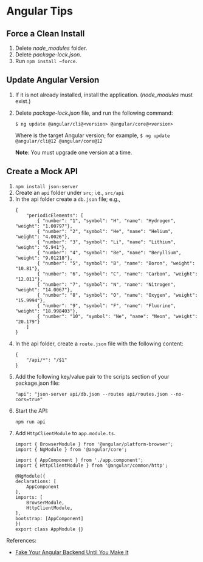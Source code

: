 # Angular Tips

## Force a Clean Install

1. Delete *node_modules* folder.
1. Delete *package-lock.json*.
1. Run ```npm install –force```.

## Update Angular Version

1. If it is not already installed, install the application. (*node_modules* must exist.)
1. Delete _package-lock.json_ file, and run the following command:

    ```$ ng update @angular/cli@<version> @angular/core@<version>```

    Where *<version>* is the target Angular version; for example, 
    ```$ ng update @angular/cli@12 @angular/core@12```

    **Note**: You must upgrade one version at a time.

## Create a Mock API

1. ```npm install json-server```
1. Create an ```api``` folder under ```src```; i.e., ```src/api```
1. In the api folder create a ```db.json``` file; e.g., 
    ```
    {
        "periodicElements": [
            { "number": "1", "symbol": "H", "name": "Hydrogen", "weight": "1.00797"},
            { "number": "2", "symbol": "He", "name": "Helium", "weight": "4.0026"},
            { "number": "3", "symbol": "Li", "name": "Lithium", "weight": "6.941"},
            { "number": "4", "symbol": "Be", "name": "Beryllium", "weight": "9.01218"},
            { "number": "5", "symbol": "B", "name": "Boron", "weight": "10.81"},
            { "number": "6", "symbol": "C", "name": "Carbon", "weight": "12.011"},
            { "number": "7", "symbol": "N", "name": "Nitrogen", "weight": "14.0067"},
            { "number": "8", "symbol": "O", "name": "Oxygen", "weight": "15.9994"},
            { "number": "9", "symbol": "F", "name": "Fluorine", "weight": "18.998403"},
            { "number": "10", "symbol": "Ne", "name": "Neon", "weight": "20.179"}
        ]
    }
    ```
1. In the api folder, create a ```route.json``` file with the following content:
    ```
    {
        "/api/*": "/$1"
    }
    ```
1. Add the following key/value pair to the scripts section of your package.json file:
    ```
    "api": "json-server api/db.json --routes api/routes.json --no-cors=true"
    ```
1. Start the API: 
    ```
    npm run api
    ```
1. Add ```HttpClientModule``` to ```app.module.ts```.
    ```
    import { BrowserModule } from '@angular/platform-browser';
    import { NgModule } from '@angular/core';
    ​
    import { AppComponent } from './app.component';
    import { HttpClientModule } from '@angular/common/http';
    ​
    @NgModule({
    declarations: [
        AppComponent
    ],
    imports: [
        BrowserModule,
        HttpClientModule,
    ],
    bootstrap: [AppComponent]
    })
    export class AppModule {}
    ```    

References:
* [Fake Your Angular Backend Until You Make It](https://blog.angulartraining.com/fake-your-angular-backend-until-you-make-it-8d145f713e14)

